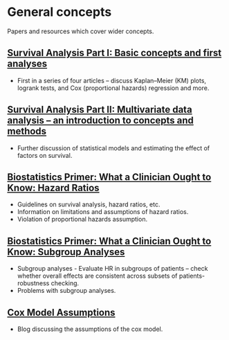 # General concepts

Papers and resources which cover wider concepts.

## [Survival Analysis Part I: Basic concepts and first analyses](https://www.ncbi.nlm.nih.gov/pmc/articles/PMC2394262/)

* First in a series of four articles – discuss Kaplan–Meier (KM) plots, logrank tests, and Cox (proportional hazards) regression and more.

## [Survival Analysis Part II: Multivariate data analysis – an introduction to concepts and methods](https://www.ncbi.nlm.nih.gov/pmc/articles/PMC2394368/)

* Further discussion of statistical models and estimating the effect of factors on survival.

## [Biostatistics Primer: What a Clinician Ought to Know: Hazard Ratios](https://www.sciencedirect.com/science/article/pii/S155608641532030X#fig3)

* Guidelines on survival analysis, hazard ratios, etc.
* Information on limitations and assumptions of hazard ratios. 
* Violation of proportional hazards assumption.

## [Biostatistics Primer: What a Clinician Ought to Know: Subgroup Analyses](https://www.sciencedirect.com/science/article/pii/S1556086415321523)

* Subgroup analyses - Evaluate HR in subgroups of patients – check whether overall effects are consistent across subsets of patients- robustness checking.
* Problems with subgroup analyses.

## [Cox Model Assumptions](https://www.r-bloggers.com/2016/12/cox-model-assumptions/)

* Blog discussing the assumptions of the cox model.
